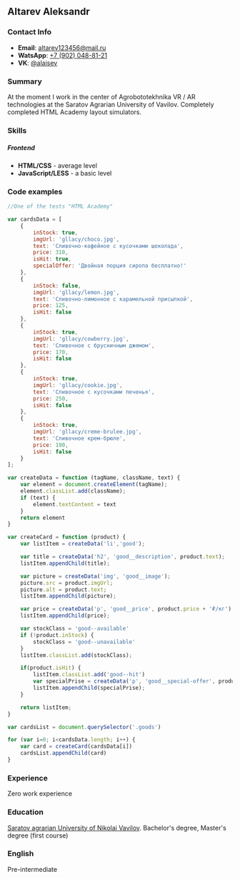## Altarev Aleksandr

### Contact Info
- __Email__: altarev123456@mail.ru
- __WatsApp__: [+7 (902) 048-81-21](tel:89020488121)
- __VK__: [@alaisev](https://vk.com/alaisev)

### Summary
At the moment I work in the center of Agrobototekhnika VR / AR technologies at the Saratov Agrarian University of Vavilov. Completely completed HTML Academy layout simulators.


### Skills
##### Frontend
- __HTML/CSS__ - average level
- __JavaScript/LESS__ - a basic level

### Code examples 
```JavaScript
//One of the tests "HTML Academy"

var cardsData = [
    {
        inStock: true,
        imgUrl: 'gllacy/choco.jpg',
        text: 'Сливочно-кофейное с кусочками шоколада',
        price: 310,
        isHit: true,
        specialOffer: 'Двойная порция сиропа бесплатно!'
    },
    {
        inStock: false,
        imgUrl: 'gllacy/lemon.jpg',
        text: 'Сливочно-лимонное с карамельной присыпкой',
        price: 125,
        isHit: false
    },
    {
        inStock: true,
        imgUrl: 'gllacy/cowberry.jpg',
        text: 'Сливочное с брусничным джемом',
        price: 170,
        isHit: false
    },
    {
        inStock: true,
        imgUrl: 'gllacy/cookie.jpg',
        text: 'Сливочное с кусочками печенья',
        price: 250,
        isHit: false
    },
    {
        inStock: true,
        imgUrl: 'gllacy/creme-brulee.jpg',
        text: 'Сливочное крем-брюле',
        price: 190,
        isHit: false
    }
];

var createData = function (tagName, className, text) {
    var element = document.createElement(tagName);
    element.classList.add(className);
    if (text) {
        element.textContent = text
    }
    return element
}

var createCard = function (product) {
    var listItem = createData('li','good');

    var title = createData('h2', 'good__description', product.text);
    listItem.appendChild(title);

    var picture = createData('img', 'good__image');
    picture.src = product.imgUrl;
    picture.alt = product.text;
    listItem.appendChild(picture);

    var price = createData('p', 'good__price', product.price + '₽/кг');
    listItem.appendChild(price);

    var stockClass = 'good--available'
    if (!product.inStock) {
        stockClass = 'good--unavailable'
    }
    listItem.classList.add(stockClass);

    if(product.isHit) {
        listItem.classList.add('good--hit')
        var specialPrise = createData('p', 'good__special-offer', product.specialOffer)
        listItem.appendChild(specialPrise);
    }

    return listItem;
}

var cardsList = document.querySelector('.goods')

for (var i=0; i<cardsData.length; i++) {
    var card = createCard(cardsData[i])
    cardsList.appendChild(card)
}
```

### Experience
Zero work experience

### Education 
[Saratov agrarian University of Nikolai Vavilov](https://www.sgau.ru/).
Bachelor's degree,
Master's degree (first course)

### English 
Pre-intermediate
